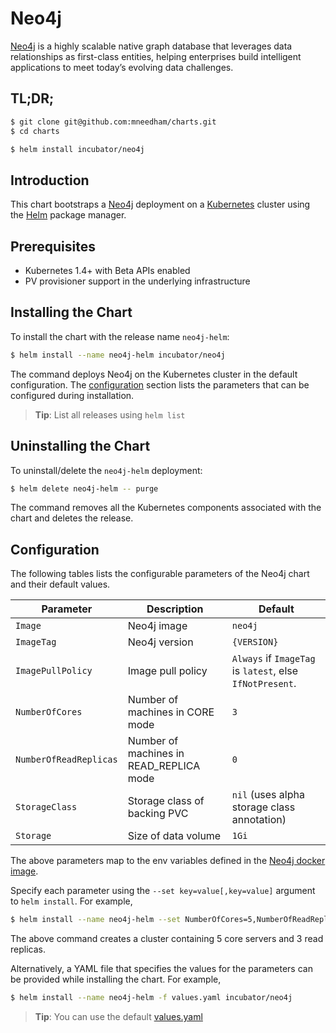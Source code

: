 # Neo4j

[Neo4j](https://neo4j.com/) is a highly scalable native graph database that leverages data relationships as first-class entities, helping enterprises build intelligent applications to meet today’s evolving data challenges.

## TL;DR;

```bash
$ git clone git@github.com:mneedham/charts.git
$ cd charts
```

```bash
$ helm install incubator/neo4j
```

## Introduction

This chart bootstraps a [Neo4j](https://github.com/neo4j/docker-neo4j) deployment on a [Kubernetes](http://kubernetes.io) cluster using the [Helm](https://helm.sh) package manager.

## Prerequisites

- Kubernetes 1.4+ with Beta APIs enabled
- PV provisioner support in the underlying infrastructure

## Installing the Chart

To install the chart with the release name `neo4j-helm`:

```bash
$ helm install --name neo4j-helm incubator/neo4j
```

The command deploys Neo4j on the Kubernetes cluster in the default configuration. The [configuration](#configuration) section lists the parameters that can be configured during installation.

> **Tip**: List all releases using `helm list`

## Uninstalling the Chart

To uninstall/delete the `neo4j-helm` deployment:

```bash
$ helm delete neo4j-helm -- purge
```

The command removes all the Kubernetes components associated with the chart and deletes the release.

## Configuration

The following tables lists the configurable parameters of the Neo4j chart and their default values.

|         Parameter          |             Description                 |                         Default                          |
|----------------------------|-----------------------------------------|----------------------------------------------------------|
| `Image`                    | Neo4j image                             | `neo4j`                                                  |
| `ImageTag`                 | Neo4j version                           | `{VERSION}`                                              |
| `ImagePullPolicy`          | Image pull policy                       | `Always` if `ImageTag` is `latest`, else `IfNotPresent`. |
| `NumberOfCores`            | Number of machines in CORE mode         | `3`                                                      |
| `NumberOfReadReplicas`     | Number of machines in READ_REPLICA mode | `0`                                                      |
| `StorageClass`             | Storage class of backing PVC            | `nil` (uses alpha storage class annotation)              |
| `Storage`                  | Size of data volume                     | `1Gi`                                                    |

The above parameters map to the env variables defined in the [Neo4j docker image](https://github.com/neo4j/docker-neo4j).

Specify each parameter using the `--set key=value[,key=value]` argument to `helm install`. For example,

```bash
$ helm install --name neo4j-helm --set NumberOfCores=5,NumberOfReadReplicas=3 incubator/neo4j
```

The above command creates a cluster containing 5 core servers and 3 read replicas.

Alternatively, a YAML file that specifies the values for the parameters can be provided while installing the chart. For example,

```bash
$ helm install --name neo4j-helm -f values.yaml incubator/neo4j
```

> **Tip**: You can use the default [values.yaml](values.yaml)
